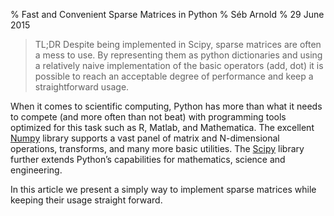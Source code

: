% Fast and Convenient Sparse Matrices in Python
% Séb Arnold
% 29 June 2015

> TL;DR
> Despite being implemented in Scipy, sparse matrices are often a mess to use. By representing them as python dictionaries and using a relatively naive implementation of the basic operators (add, dot) it is possible to reach an acceptable degree of performance and keep a straightforward usage.

When it comes to scientific computing, Python has more than what it needs to compete (and more often than not beat) with programming tools optimized for this task such as R, Matlab, and Mathematica. The excellent [Numpy](http://www.numpy.org) library supports a vast panel of matrix and N-dimensional operations, transforms, and many more basic utilities. The [Scipy](http://scipy.org/scipylib/index.html) library further extends Python’s capabilities for mathematics, science and engineering. 

In this article we present a simply way to implement sparse matrices while keeping their usage straight forward.
